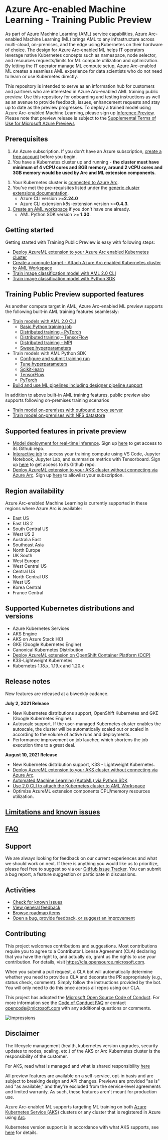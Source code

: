 # Azure Arc-enabled Machine Learning - Training Public Preview

As part of Azure Machine Learning (AML) service capabilities, Azure Arc-enabled Machine Learning (ML) brings AML to any infrastructure across multi-cloud, on-premises, and the edge using Kubernetes on their hardware of choice. The design for Azure Arc-enabled ML helps IT operators leverage native Kubernetes concepts such as namespace, node selector, and resources requests/limits for ML compute utilization and optimization. By letting the IT operator manage ML compute setup, Azure Arc-enabled ML creates a seamless AML experience for data scientists who do not need to learn or use Kubernetes directly. 

This repository is intended to serve as an information hub for customers and partners who are interested in Azure Arc-enabled AML training public preview. Use this repository for onboarding and testing instructions as well as an avenue to provide feedback, issues, enhancement requests and stay up to date as the preview progresses. To deploy a trained model using Azure Arc-enabled Machine Learning, please sign up [Inference Preview](https://forms.office.com/r/X1HBQiBvP5). Please note that preview release is subject to the [Supplemental Terms of Use for Microsoft Azure Previews](https://azure.microsoft.com/support/legal/preview-supplemental-terms/)

## Prerequisites

1. An Azure subscription. If you don't have an Azure subscription, [create a free account](https://aka.ms/AMLFree) before you begin.
1. You have a Kubernetes cluster up and running - **the cluster must have minimum of 4 vCPU cores and 8GB memory, around 2 vCPU cores and 3GB memory would be used by Arc and ML extension components**.
<!-- training extensions compomentes will use 0.09 vCPU core and 870 Mi memory(excluding daemon set), daemon set will use 0.03 vCPU core and 140 Mi memory per node. -->
<!-- AMLArc components will use 0.39 vCPU core and 765 Mi memory. No daemon set.-->
<!-- inferencing compoments will use 0.5 vCPU core and 528 Mi memory (excluding daemon set), and daemon set will use 0.5 vCPU core, and 500Mi memory per node. -->
1. Your Kubernetes cluster is [connected to Azure Arc](https://docs.microsoft.com/azure/azure-arc/kubernetes/quickstart-connect-cluster). 
1. You've met the pre-requisites listed under the [generic cluster extensions documentation](https://docs.microsoft.com/azure/azure-arc/kubernetes/extensions#prerequisites).
   * Azure CLI version >=**2.24.0**
   * Azure CLI extension k8s-extension version >=**0.4.3**.
1. [Create an AML workspace](https://docs.microsoft.com/azure/machine-learning/how-to-manage-workspace?tabs=python) if you don't have one already.
   * AML Python SDK version >= **1.30**.

## Getting started

Getting started with Training Public Preview is easy with following steps:

* [Deploy AzureML extension to your Azure Arc enabled Kubernetes cluster](./docs/deploy-extension.md)
* [Create a compute target - Attach Azure Arc enabled Kubernetes cluster to AML Workspace](./docs/attach-compute.md)
* [Train image classification model with AML 2.0 CLI](./docs/simple-train-cli.md)
* [Train image classification model with Python SDK](./examples/simple-train-sdk/img-classification-training.ipynb)

## Training Public Preview supported features

As another compute target in AML, Azure Arc-enabled ML preview supports the following built-in AML training features seamlessly:

* [Train models with AML 2.0 CLI](https://docs.microsoft.com/azure/machine-learning/how-to-train-cli?view=azure-devops)
  * [Basic Python training job](https://docs.microsoft.com/azure/machine-learning/how-to-train-cli?view=azure-devops#basic-python-training-job)
  * [Distributed training - PyTorch](https://docs.microsoft.com/azure/machine-learning/how-to-train-cli?view=azure-devops#pytorch)
  * [Distributed training - TensorFlow](https://docs.microsoft.com/azure/machine-learning/how-to-train-cli?view=azure-devops#tensorflow)
  * [Distributed training - MPI](https://docs.microsoft.com/azure/machine-learning/how-to-train-cli?view=azure-devops#mpi)
  * [Sweep hyperparameters](https://docs.microsoft.com/azure/machine-learning/how-to-train-cli?view=azure-devops#sweep-hyperparameters)
* Train models with AML Python SDK
  * [Configure and submit training run](https://docs.microsoft.com/azure/machine-learning/how-to-set-up-training-targets?view=azure-devops)
  * [Tune hyperparameters](https://docs.microsoft.com/azure/machine-learning/how-to-tune-hyperparameters?view=azure-devops)
  * [Scikit-learn](https://docs.microsoft.com/azure/machine-learning/how-to-train-scikit-learn?view=azure-devops)
  * [TensorFlow](https://docs.microsoft.com/azure/machine-learning/how-to-train-tensorflow?view=azure-devops)
  * [PyTorch](https://docs.microsoft.com/azure/machine-learning/how-to-train-pytorch?view=azure-devops)
* [Build and use ML pipelines including designer pipeline support](https://docs.microsoft.com/azure/machine-learning/how-to-create-machine-learning-pipelines?view=azure-devops)

In addition to above built-in AML training features, public preview also supports following on-premises training scenarios

* [Train model on-premises with outbound proxy server](https://docs.microsoft.com/azure/azure-arc/kubernetes/quickstart-connect-cluster#5-connect-using-an-outbound-proxy-server)
* [Train model on-premises with NFS datastore](./docs/setup-ephemeral-nfs-volume.md)

## Supported features in private preview

* [Model deployment for real-time inference](https://github.com/Azure/amlarc-preview). Sign up [here](https://forms.office.com/r/X1HBQiBvP5) to get access to its Github repo.
* [Interactive job](https://github.com/Azure/azureml-previews/tree/main/previews/interactive-job) to access your training compute using VS Code, Jupyter Notebook, Jupyter Lab, and summarize metrics with Tensorboard. Sign up [here](https://forms.office.com/pages/responsepage.aspx?id=v4j5cvGGr0GRqy180BHbR8PsZ1-HON9JqtABfkUgwtpUNUtMWTEyRklBQUk2RzZQTUZGTjBUQzJINy4u) to get access to its Github repo.
* [Deploy AzureML extension to your AKS cluster without connecting via Azure Arc](./docs/deploy-ml-extension-on-AKS-without-arc.md). Sign up [here](https://forms.office.com/Pages/ResponsePage.aspx?id=v4j5cvGGr0GRqy180BHbR82DXV1MLKFCgun1LAU3Tz1URjJUSjZZQ0IwTUlKNkVaSFM5OUJHRzgwSC4u) to allowlist your subscription.

## Region availability

Azure Arc-enabled Machine Learning is currently supported in these regions where Azure Arc is available:

* East US
* East US 2
* South Central US
* West US 2
* Australia East
* Southeast Asia
* North Europe
* UK South
* West Europe
* West Central US
* Central US
* North Central US
* West US
* Korea Central 
* France Central

## Supported Kubernetes distributions and versions

* Azure Kubernetes Services
* AKS Engine
* AKS on Azure Stack HCI
* GKE (Google Kubernetes Engine)  
* Canonical Kubernetes Distribution
* [Deploy AzureML extension on OpenShift Container Platform (OCP)](./docs/deploy-on-ocp.md) 
* K3S-Lightweight Kubernetes 
* Kubernetes 1.18.x, 1.19.x and 1.20.x

## Release notes 

New features are released at a biweekly cadance. 

**July 2, 2021 Release**

* New Kubernetes distributions support, OpenShift Kubernetes and GKE (Google Kubernetes Engine). 
* Autoscale support. If the user-managed Kubernetes cluster enables the autoscale, the cluster will be automatically scaled out or scaled in according to the volume of active runs and deployments.  
* Performance improvement on job laucher, which shortens the job execution time to a great deal.

**August 10, 2021 Release**

* New Kubernetes distribution support, K3S - Lightweight Kubernetes. 
* [Deploy AzureML extension to your AKS cluster without connecting via Azure Arc](./docs/deploy-ml-extension-on-AKS-without-arc.md).
* [Automated Machine Learning (AutoML) via Python SDK](https://docs.microsoft.com/en-us/azure/machine-learning/concept-automated-ml) 
* [Use 2.0 CLI to attach the Kubernetes cluster to AML Workspace](./docs/attach-compute.md#Create-compute-target-via-Azure-ML-2.0-CLI)
* Optimize AzureML extension components CPU/memory resources utilization. 

## [Limitations and known issues](./docs/limitations-and-known-issues.md)

## [FAQ](./docs/faq.md)

## Support

We are always looking for feedback on our current experiences and what we should work on next. If there is anything you would like us to prioritize, please feel free to suggest so via our [GitHub Issue Tracker](https://github.com/Azure/AML-Kubernetes/issues). You can submit a bug report, a feature suggestion or participate in discussions.


## Activities

* [Check for known issues](https://github.com/Azure/amlk8s-preview/labels/known-issue)
* [View general feedback](https://github.com/Azure/amlk8s-preview/labels/feedback)
* [Browse roadmap items](https://github.com/Azure/amlk8s-preview/labels/roadmap)
* [Open a bug, provide feedback, or suggest an improvement](https://github.com/Azure/amlk8s-preview/issues/new/choose)

## Contributing

This project welcomes contributions and suggestions.  Most contributions require you to agree to a
Contributor License Agreement (CLA) declaring that you have the right to, and actually do, grant us
the rights to use your contribution. For details, visit https://cla.opensource.microsoft.com.

When you submit a pull request, a CLA bot will automatically determine whether you need to provide
a CLA and decorate the PR appropriately (e.g., status check, comment). Simply follow the instructions
provided by the bot. You will only need to do this once across all repos using our CLA.

This project has adopted the [Microsoft Open Source Code of Conduct](https://opensource.microsoft.com/codeofconduct/).
For more information see the [Code of Conduct FAQ](https://opensource.microsoft.com/codeofconduct/faq/) or
contact [opencode@microsoft.com](mailto:opencode@microsoft.com) with any additional questions or comments.

![Impressions](https://PixelServer20190423114238.azurewebsites.net/api/impressions/CMK8s-Samples/README.png)

## Disclaimer

The lifecycle management (health, kubernetes version upgrades, security updates to nodes, scaling, etc.) of the AKS or Arc Kubernetes cluster is the responsibility of the customer.

For AKS, read what is managed and what is shared responsibility [here](https://docs.microsoft.com/azure/aks/support-policies)

All preview features are available on a self-service, opt-in basis and are subject to breaking design and API changes. Previews are provided "as is" and "as available," and they're excluded from the service-level agreements and limited warranty. As such, these features aren't meant for production use.

Azure Arc-enabled ML supports targeting ML training on both [Azure Kubernetes Service (AKS)](https://docs.microsoft.com/azure/aks/kubernetes-walkthrough) clusters or any cluster that is registered in Azure using [Arc](https://docs.microsoft.com/azure/azure-arc/kubernetes/overview).

Kubernetes version support is in accordance with what AKS supports, see [here](https://docs.microsoft.com/azure/aks/supported-kubernetes-versions) for details.
